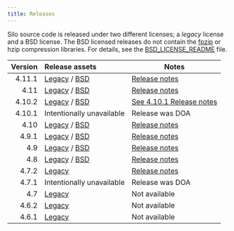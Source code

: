 ```yaml
---
title: Releases
---
```


Silo source code is released under two different licenses; a *legacy* license and a BSD license.
The BSD licensed releases do not contain the [fpzip](https://computing.llnl.gov/projects/fpzip) or hzip compression libraries.
For details, see the [BSD_LICENSE_README](https://raw.githubusercontent.com/LLNL/Silo/main/BSD_LICENSE_README) file.

Version | Release assets | Notes
---:    | :---   | ---
4.11.1  | [Legacy][4111] / [BSD][4111b] | [Release notes][4111rn]
4.11  | [Legacy][411] / [BSD][411b] | [Release notes][411rn]
4.10.2  | [Legacy][4102] / [BSD][4102b] | [See 4.10.1 Release notes][4102rn]
4.10.1 | Intentionally unavailable | Release was DOA
4.10  | [Legacy][410] / [BSD][410b] | [Release notes][410rn]
4.9.1  | [Legacy][491] / [BSD][491b] | [Release notes][491rn]
4.9  | [Legacy][49] / [BSD][49b] | [Release notes][49rn]
4.8  | [Legacy][48] / [BSD][48b] | [Release notes][48rn]
4.7.2  | [Legacy][472] | [Release notes][472rn]
4.7.1  | Intentionally unavailable | Release was DOA
4.7  | [Legacy][47] | Not available
4.6.2  | [Legacy][462] | Not available
4.6.1  | [Legacy][461] | Not available

<!-- release asset links -->

[4111]: https://github.com/LLNL/Silo/releases/download/4.11.1/silo-4.11.1.tar.xz "Legacy License but includes all features"
[4111b]: https://github.com/LLNL/Silo/releases/download/4.11.1/silo-4.11.1-bsd.tar.xz "BSD License, fpzip/hzip compressors removed"
[4111rn]: https://github.com/LLNL/Silo/releases/tag/4.11.1
[411]: https://github.com/LLNL/Silo/releases/download/v4.11/silo-4.11.tar.gz "Legacy License but includes all features"
[411b]: https://github.com/LLNL/Silo/releases/download/v4.11/silo-4.11-bsd.tar.gz "BSD License, fpzip/hzip compressors removed"
[411rn]:https://github.com/LLNL/Silo/wiki/4.11-Release-Notes-September,-2021
[4102]: silo-4.10.2.tar.xz "Legacy License but includes all features"
[4102b]: silo-4.10.2-bsd.tar.xz "BSD License, fpzip/hzip compressors removed"
[4102rn]: silo_relnotes_4.10.1.html
[410]: silo-4.10.tar.xz "Legacy License but includes all features"
[410b]: silo-4.10-bsd.tar.xz "BSD License, fpzip/hzip compressors removed"
[410rn]: silo_relnotes_4.10.html
[491]: silo-4.9.1.tar.xz "Legacy License but includes all features"
[491b]: silo-4.9.1-bsd.tar.xz "BSD License, fpzip/hzip compressors removed"
[491rn]: silo_relnotes_4.9.1.html
[49]: silo-4.9.tar.xz "Legacy License but includes all features"
[49b]: silo-4.9-bsd.tar.xz "BSD License, fpzip/hzip compressors removed"
[49rn]: silo_relnotes_4.9.html
[48]: silo-4.8.tar.xz "Legacy License but includes all features"
[48b]: silo-4.8-bsd.tar.xz "BSD License, fpzip/hzip compressors removed"
[48rn]: silo_relnotes_4.8.html
[472]: silo-4.7.2.tar.xz "Legacy License but includes all features"
[472rn]: silo_relnotes_4.7.2.html
[47]: silo-4.7.tar.xz "Legacy License but includes all features"
[462]: silo-4.6.2.tar.xz "Legacy License but includes all features"
[461]: silo-4.6.1.tar.xz "Legacy License but includes all features"
